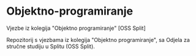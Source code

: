 # Objektno-programiranje
Vjezbe iz kolegija "Objektno programiranje" [OSS Split]

Repozitorij s vjezbama iz kolegija "Objektno programiranje", sa Odjela za stručne studiju u Splitu (OSS Split).
